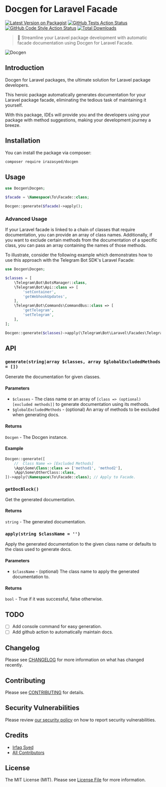 # Docgen for Laravel Facade

[![Latest Version on Packagist](https://img.shields.io/packagist/v/irazasyed/docgen.svg?style=flat-square)](https://packagist.org/packages/irazasyed/docgen)
[![GitHub Tests Action Status](https://img.shields.io/github/actions/workflow/status/irazasyed/docgen/ci.yml?branch=main&label=tests&style=flat-square)](https://github.com/irazasyed/docgen/actions?query=workflow%3Aci+branch%3Amain)
[![GitHub Code Style Action Status](https://img.shields.io/github/actions/workflow/status/irazasyed/docgen/code-style.yml?branch=main&label=code%20style&style=flat-square)](https://github.com/irazasyed/docgen/actions?query=workflow%3A"Code+Style"+branch%3Amain)
[![Total Downloads](https://img.shields.io/packagist/dt/irazasyed/docgen.svg?style=flat-square)](https://packagist.org/packages/irazasyed/docgen)

> 📖 Streamline your Laravel package development with automatic facade documentation using Docgen for Laravel Facade.

![Docgen](https://user-images.githubusercontent.com/1915268/225490242-13903347-b8a7-40ea-897b-0a5429208cbb.jpg)

## Introduction

Docgen for Laravel packages, the ultimate solution for Laravel package developers.

This heroic package automatically generates documentation for your Laravel package facade, eliminating the tedious task of maintaining it yourself.

With this package, IDEs will provide you and the developers using your package with method suggestions, making your development journey a breeze.

## Installation

You can install the package via composer:

```bash
composer require irazasyed/docgen
```

## Usage

```php
use Docgen\Docgen;

$facade = \Namespace\To\Facade::class;

Docgen::generate($facade)->apply();
```

### Advanced Usage

If your Laravel facade is linked to a chain of classes that require documentation, you can provide an array of class names. Additionally, if you want to exclude certain methods from the documentation of a specific class, you can pass an array containing the names of those methods.

To illustrate, consider the following example which demonstrates how to use this approach with the Telegram Bot SDK's Laravel Facade:

```php
use Docgen\Docgen;

$classes = [
    \Telegram\Bot\BotsManager::class,
    \Telegram\Bot\Api::class => [
        'setContainer',
        'getWebhookUpdates',
    ],
    \Telegram\Bot\Commands\CommandBus::class => [
        'getTelegram',
        'setTelegram',
    ],
];

Docgen::generate($classes)->apply(\Telegram\Bot\Laravel\Facades\Telegram::class);
```

## API

### `generate(string|array $classes, array $globalExcludedMethods = [])`

Generate the documentation for given classes.

#### Parameters

- `$classes` - The class name or an array of `[class => (optional) [excluded methods]]` to generate documentation using its methods.
- `$globalExcludedMethods` - (optional) An array of methods to be excluded when generating docs.

#### Returns

`Docgen` - The Docgen instance.

#### Example

```php
Docgen::generate([
    //  Class Name => [Excluded Methods]
    \App\Some\Class::class => ['method1', 'method2'],
    \App\Some\OtherClass::class,
])->apply(\Namespace\To\Facade::class); // Apply to Facade.
```

### `getDocBlock()`

Get the generated documentation.

#### Returns

`string` - The generated documentation.

### `apply(string $className = '')`

Apply the generated documentation to the given class name or defaults to the class used to generate docs.

#### Parameters

- `$className` - (optional) The class name to apply the generated documentation to.

#### Returns

`bool` - True if it was successful, false otherwise.

## TODO

- [ ] Add console command for easy generation.
- [ ] Add github action to automatically maintain docs.

## Changelog

Please see [CHANGELOG](CHANGELOG.md) for more information on what has changed recently.

## Contributing

Please see [CONTRIBUTING](CONTRIBUTING.md) for details.

## Security Vulnerabilities

Please review [our security policy](../../security/policy) on how to report security vulnerabilities.

## Credits

- [Irfaq Syed](https://github.com/irazasyed)
- [All Contributors](../../contributors)

## License

The MIT License (MIT). Please see [License File](LICENSE.md) for more information.
